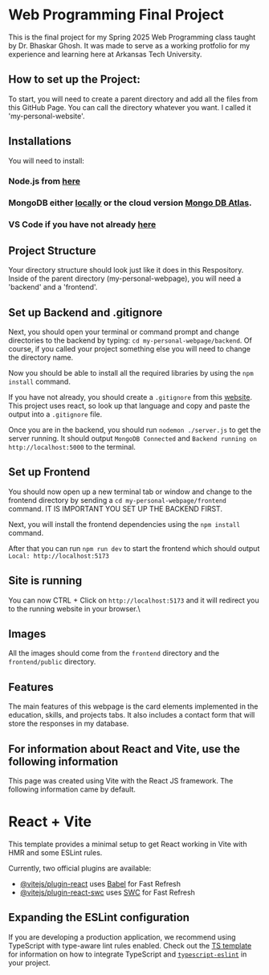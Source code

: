 # Web Programming Final Project

This is the final project for my Spring 2025 Web Programming class taught by Dr. Bhaskar Ghosh. It was made to serve as a working protfolio for my experience and learning here at Arkansas Tech University.

## How to set up the Project:

To start, you will need to create a parent directory and add all the files from this GitHub Page. You can call the directory whatever you want. I called it 'my-personal-website'.

## Installations

You will need to install: 
### Node.js from [here](https://nodejs.org/en) 
### MongoDB either [locally](https://www.mongodb.com/products/self-managed/community-edition) or the cloud version [Mongo DB Atlas](https://www.mongodb.com/atlas).
### VS Code if you have not already [here](https://code.visualstudio.com)

## Project Structure

Your directory structure should look just like it does in this Respository. Inside of the parent directory (my-personal-webpage), you will need a 'backend' and a 'frontend'.

## Set up Backend and .gitignore

Next, you should open your terminal or command prompt and change directories to the backend by typing: `cd my-personal-webpage/backend`. Of course, if you called your project something else you will need to change the directory name.

Now you should be able to install all the required libraries by using the `npm install` command.

If you have not already, you should create  a `.gitignore` from this [website](https://www.toptal.com/developers/gitignore). This project uses react, so look up that language and copy and paste the output into a `.gitignore` file.

Once you are in the backend, you should run `nodemon ./server.js` to get the server running. It should output `MongoDB Connected` and `Backend running on http://localhost:5000` to the terminal.

## Set up Frontend

You should now open up a new terminal tab or window and change to the frontend directory by sending a `cd my-personal-webpage/frontend` command. IT IS IMPORTANT YOU SET UP THE BACKEND FIRST.

Next, you will install the frontend dependencies using the `npm install` command.

After that you can run `npm run dev` to start the frontend which should output `Local: http://localhost:5173`

## Site is running

You can now CTRL + Click on `http://localhost:5173` and it will redirect you to the running website in your browser.\

## Images

All the images should come from the `frontend` directory and the `frontend/public` directory.

## Features

The main features of this webpage is the card elements implemented in the education, skills, and projects tabs. It also includes a contact form that will store the responses in my database.


## For information about React and Vite, use the following information

This page was created using Vite with the React JS framework. The following information came by default.







# React + Vite


This template provides a minimal setup to get React working in Vite with HMR and some ESLint rules.

Currently, two official plugins are available:

- [@vitejs/plugin-react](https://github.com/vitejs/vite-plugin-react/blob/main/packages/plugin-react) uses [Babel](https://babeljs.io/) for Fast Refresh
- [@vitejs/plugin-react-swc](https://github.com/vitejs/vite-plugin-react/blob/main/packages/plugin-react-swc) uses [SWC](https://swc.rs/) for Fast Refresh

## Expanding the ESLint configuration

If you are developing a production application, we recommend using TypeScript with type-aware lint rules enabled. Check out the [TS template](https://github.com/vitejs/vite/tree/main/packages/create-vite/template-react-ts) for information on how to integrate TypeScript and [`typescript-eslint`](https://typescript-eslint.io) in your project.
